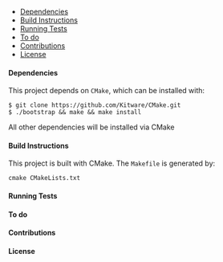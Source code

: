 - [Dependencies](#dependencies)
- [Build Instructions](#build-instructions)
- [Running Tests](#running-tests)
- [To do](#to-do)
- [Contributions](#contributions)
- [License](#license)

#### Dependencies

This project depends on ```CMake```, which can be installed with:
```
$ git clone https://github.com/Kitware/CMake.git
$ ./bootstrap && make && make install
```
All other dependencies will be installed via CMake
 
#### Build Instructions

This project is built with CMake.  The ```Makefile``` is generated by:
```
cmake CMakeLists.txt
```

#### Running Tests

#### To do

#### Contributions

#### License
